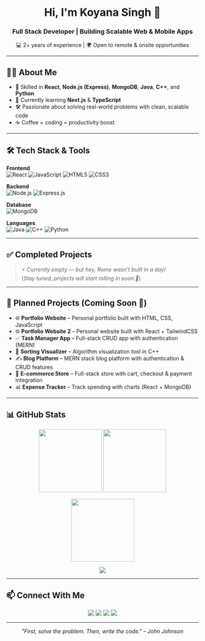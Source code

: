 <!-- Banner / Introduction -->
<h1 align="center">Hi, I'm Koyana Singh 👋</h1>
<h3 align="center">Full Stack Developer | Building Scalable Web & Mobile Apps</h3>

<p align="center">
  💻 2+ years of experience | 🌍 Open to remote & onsite opportunities
</p>

---

## 👨‍💻 About Me  
- 🚀 Skilled in <b>React</b>, <b>Node.js (Express)</b>, <b>MongoDB</b>, <b>Java</b>, <b>C++</b>, and <b>Python</b>  
- 🎯 Currently learning <b>Next.js</b> & <b>TypeScript</b>  
- 🛠️ Passionate about solving real-world problems with clean, scalable code  
- ☕ Coffee + coding = productivity boost  

---

## 🛠 Tech Stack & Tools  

**Frontend**  
![React](https://img.shields.io/badge/React-20232A?style=for-the-badge&logo=react&logoColor=61DAFB)
![JavaScript](https://img.shields.io/badge/JavaScript-F7DF1E?style=for-the-badge&logo=javascript&logoColor=000000)
![HTML5](https://img.shields.io/badge/HTML5-E34F26?style=for-the-badge&logo=html5&logoColor=ffffff)
![CSS3](https://img.shields.io/badge/CSS3-1572B6?style=for-the-badge&logo=css3&logoColor=ffffff)

**Backend**  
![Node.js](https://img.shields.io/badge/Node.js-339933?style=for-the-badge&logo=nodedotjs&logoColor=ffffff)
![Express.js](https://img.shields.io/badge/Express.js-000000?style=for-the-badge&logo=express&logoColor=ffffff)

**Database**  
![MongoDB](https://img.shields.io/badge/MongoDB-47A248?style=for-the-badge&logo=mongodb&logoColor=ffffff)

**Languages**  
![Java](https://img.shields.io/badge/Java-007396?style=for-the-badge&logo=openjdk&logoColor=ffffff)
![C++](https://img.shields.io/badge/C++-00599C?style=for-the-badge&logo=cplusplus&logoColor=ffffff)
![Python](https://img.shields.io/badge/Python-3776AB?style=for-the-badge&logo=python&logoColor=ffffff)

---

## ✅ Completed Projects  
<!-- - **[Portfolio Website](#)** – Personal portfolio built with HTML, CSS, JavaScript  
- **[Sorting Visualizer](#)** – Algorithm visualization tool using C++ --> 
> ⚡ *Currently empty — but hey, Rome wasn’t built in a day!*  
(*Stay tuned, projects will start rolling in soon 🚀*)  

---

## 📌 Planned Projects (Coming Soon 🚀)
- 🌐 **Portfolio Website** – Personal portfolio built with HTML, CSS, JavaScript 
- 🌐 **Portfolio Website 2** – Personal website built with React + TailwindCSS 
- ✅ **Task Manager App** – Full-stack CRUD app with authentication (MERN)  
- 🎨 **Sorting Visualizer** – Algorithm visualization tool in C++
- ✍️ **Blog Platform** – MERN stack blog platform with authentication & CRUD features  
- 🛒 **E-commerce Store** – Full-stack store with cart, checkout & payment integration
- 📊 **Expense Tracker** – Track spending with charts (React + MongoDB)  

---

## 📊 GitHub Stats  
<p align="center">
  <img src="https://github-readme-stats.vercel.app/api?username=KoyanaSingh&show_icons=true&theme=radical&hide_border=true" height="165" />
  <img src="https://github-readme-stats.vercel.app/api/top-langs/?username=KoyanaSingh&layout=compact&theme=radical&hide_border=true" height="165" />
</p>

<p align="center">
  <img src="https://github-readme-streak-stats.herokuapp.com/?user=KoyanaSingh&theme=radical&hide_border=true" height="165" />
</p>

<p align="center">
  <img src="https://github-readme-activity-graph.vercel.app/graph?username=KoyanaSingh&theme=radical&hide_border=true" />
</p>

---

## 📫 Connect With Me  
<p align="center">
  <a href="mailto:koyana.singh16@gmail.com"><img src="https://img.shields.io/badge/Email-D14836?style=for-the-badge&logo=gmail&logoColor=white" /></a>
  <a href="mailto:hiimkoyana@gmail.com"><img src="https://img.shields.io/badge/Email2-D14836?style=for-the-badge&logo=gmail&logoColor=white" /></a>
  <a href="https://www.linkedin.com/in/koyana-singh/"><img src="https://img.shields.io/badge/LinkedIn-0077B5?style=for-the-badge&logo=linkedin&logoColor=white" /></a>
  <a href="https://github.com/KoyanaSingh"><img src="https://img.shields.io/badge/GitHub-181717?style=for-the-badge&logo=github&logoColor=white" /></a>
</p>

---

<p align="center"><i>"First, solve the problem. Then, write the code." – John Johnson</i></p>
